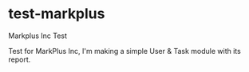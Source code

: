 # test-markplus
Markplus Inc Test

Test for MarkPlus Inc,
I'm making a simple User & Task module with its report.
